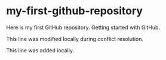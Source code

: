 # my-first-github-repository

Here is my first GitHub repository. Getting started with GitHub.

This line was modified locally during conflict resolution.

This line was added locally.

